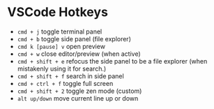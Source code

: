 # VSCode Hotkeys

- `cmd + j` toggle terminal panel
- `cmd + b` toggle side panel (file explorer)
- `cmd k [pause] v` open preview
- `cmd + w` close editor/preview (when active)
- `cmd + shift + e` refocus the side panel to be a file explorer (when mistakenly using it for search.)
- `cmd + shift + f` search in side panel
- `cmd + ctrl + f` toggle full screen
- `cmd + shift + 2` toggle zen mode (custom)
- `alt up/down` move current line up or down